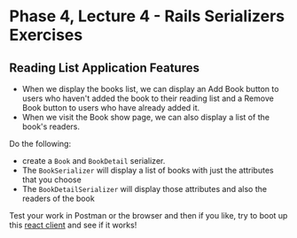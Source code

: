 # Phase 4, Lecture 4 - Rails Serializers Exercises

## Reading List Application Features
- When we display the books list, we can display an Add Book button to users who haven't added the book to their reading list and a Remove Book button to users who have already added it.
- When we visit the Book show page, we can also display a list of the book's readers.

Do the following:
- create a `Book` and `BookDetail` serializer. 
- The `BookSerializer` will display a list of books with just the attributes that you choose
- The `BookDetailSerializer` will display those attributes and also the readers of the book

Test your work in Postman or the browser and then if you like, try to boot up this [react client](https://github.com/DakotaLMartinez/reading_list_client) and see if it works!